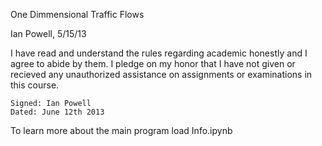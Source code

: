 One Dimmensional Traffic Flows

Ian Powell, 5/15/13

I have read and understand the rules regarding academic honestly and I agree to abide by them.
I pledge on my honor that I have not given or recieved any unauthorized assistance on assignments or examinations in this course.

	Signed: Ian Powell
	Dated: June 12th 2013

To learn more about the main program load Info.ipynb
